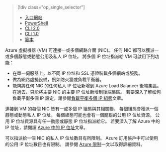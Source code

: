 > [!div class="op_single_selector"]
> * [入口網站](../articles/virtual-network/virtual-network-multiple-ip-addresses-portal.md)
> * [PowerShell](../articles/virtual-network/virtual-network-multiple-ip-addresses-powershell.md)
> * [CLI 2.0](../articles/virtual-network/virtual-network-multiple-ip-addresses-cli.md)
> * [CLI 1.0](../articles/virtual-network/virtual-network-multiple-ip-addresses-cli-nodejs.md)
> * [範本](../articles/virtual-network/virtual-network-multiple-ip-addresses-template.md)
>

Azure 虛擬機器 (VM) 可連接一或多個網路介面 (NIC)。 任何 NIC 都可以獲派一或多個靜態或動態公用及私人 IP 位址。 將多個 IP 位址指派給 VM 可啟用下列功能：

* 在單一伺服器上，以不同 IP 位址和 SSL 憑證裝載多個網站或服務。
* 做為網路虛擬設備，例如防火牆或負載平衡器。
* 能夠將任何 NIC 的任何私人 IP 位址新增到 Azure Load Balancer 後端集區。 在過去，只能將主要 NIC 的主要 IP 位址新增到後端集區。 若要深入了解如何負載平衡多個 IP 設定，請參閱[負載平衡多個 IP 組態](../articles/load-balancer/load-balancer-multiple-ip.md?toc=%2fazure%2fvirtual-network%2ftoc.json)文章。

連接到 VM 的每個 NIC 皆有一或多個 IP 組態與其相關聯。 每個組態會獲派一個靜態或動態私人 IP 位址。 每個組態可能也會有一個關聯的公用 IP 位址資源。 公用 IP 位址資源具有任一動態或靜態 IP 位址指派給它。 若要深入了解 Azure 中的 IP 位址，請閱讀 [Azure 中的 IP 位址](../articles/virtual-network/virtual-network-ip-addresses-overview-arm.md)文章。 

可以指派給一個 NIC 的私人 IP 位址數目有所限制。 Azure 訂用帳戶中可以使用的公用 IP 位址數目也有限制。 請參閱 [Azure 限制](../articles/azure-subscription-service-limits.md?toc=%2fazure%2fvirtual-network%2ftoc.json#azure-resource-manager-virtual-networking-limits)一文以取得詳細資料。
